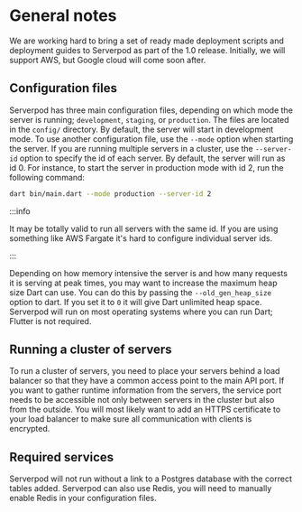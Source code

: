 # General notes

We are working hard to bring a set of ready made deployment scripts and deployment guides to Serverpod as part of the 1.0 release. Initially, we will support AWS, but Google cloud will come soon after.

## Configuration files
Serverpod has three main configuration files, depending on which mode the server is running; `development`, `staging`, or `production`. The files are located in the `config/` directory. By default, the server will start in development mode. To use another configuration file, use the `--mode` option when starting the server. If you are running multiple servers in a cluster, use the `--server-id` option to specify the id of each server. By default, the server will run as id 0. For instance, to start the server in production mode with id 2, run the following command:

```bash
dart bin/main.dart --mode production --server-id 2
```

:::info

It may be totally valid to run all servers with the same id. If you are using something like AWS Fargate it's hard to configure individual server ids.

:::

Depending on how memory intensive the server is and how many requests it is serving at peak times, you may want to increase the maximum heap size Dart can use. You can do this by passing the `--old_gen_heap_size` option to dart. If you set it to `0` it will give Dart unlimited heap space. Serverpod will run on most operating systems where you can run Dart; Flutter is not required.

## Running a cluster of servers
To run a cluster of servers, you need to place your servers behind a load balancer so that they have a common access point to the main API port. If you want to gather runtime information from the servers, the service port needs to be accessible not only between servers in the cluster but also from the outside. You will most likely want to add an HTTPS certificate to your load balancer to make sure all communication with clients is encrypted.

## Required services
Serverpod will not run without a link to a Postgres database with the correct tables added. Serverpod can also use Redis, you will need to manually enable Redis in your configuration files.
